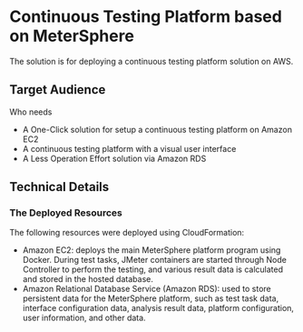 # Continuous Testing Platform based on MeterSphere

The solution is for deploying a continuous testing platform solution on AWS.
##  Target Audience
Who needs 
- A One-Click solution for setup a continuous testing platform on Amazon EC2
- A continuous testing platform with a visual user interface
- A Less Operation Effort solution via Amazon RDS

## Technical Details

### The Deployed Resources

The following resources were deployed using CloudFormation:

- Amazon EC2: deploys the main MeterSphere platform program using Docker. During test tasks, JMeter containers are started through Node Controller to perform the testing, and various result data is calculated and stored in the hosted database.
- Amazon Relational Database Service (Amazon RDS): used to store persistent data for the MeterSphere platform, such as test task data, interface configuration data, analysis result data, platform configuration, user information, and other data.